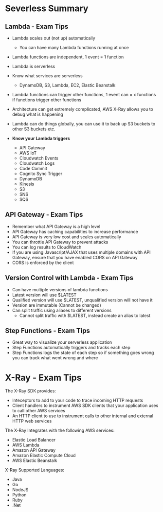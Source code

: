 # Severless Summary
## Lambda - Exam Tips
 - Lambda scales out (not up) automatically
    - You can have many Lambda functions running at once
- Lambda functions are independent, 1 event = 1 function
- Lambda is serverless
- Know what services are serverless
    - DynamoDB, S3, Lambda, EC2, Elastic Beanstalk
- Lambda functions can trigger other functions, 1 event can = x functions if functions trigger other functions

- Architecture can get extremely complicated, AWS X-Ray allows you to debug what is happening 
- Lambda can do things globally, you can use it to back up S3 buckets to other S3 buckets etc.
- **Know your Lambda triggers**
    - API Gateway
    - AWS IoT
    - Cloudwatch Events
    - Cloudwatch Logs
    - Code Commit
    - Cognito Sync Trigger
    - DynamoDB
    - Kinesis
    - S3
    - SNS
    - SQS
    
## API Gateway - Exam Tips
- Remember what API Gateway is a high level
- API Gateway has caching capabilities to increase performance
- API Gateway is very low cost and scales automatically
- You can throttle API Gateway to prevent attacks
- You can log results to CloudWatch
- If you are using Javascript/AJAX that uses multiple domains with API Gateway, ensure that you have enabled CORS on API Gateway
- CORS is enforced by the client

## Version Control with Lambda - Exam Tips
- Can have multiple versions of lambda functions
- Latest version will use $LATEST
- Qualified version will use $LATEST, unqualified version will not have it
- Version are immutable (Cannot be changed)
- Can split traffic using aliases to different versions
    - Cannot split traffic with $LATEST, instead create an alias to latest

## Step Functions - Exam Tips
- Great way to visualize your serverless application
- Step Functions automatically triggers and tracks each step
- Step Functions logs the state of each step so if something goes wrong you can track what went wrong and where

# X-Ray - Exam Tips
The X-Ray SDK provides:
  - Inteceptors to add to your code to trace incoming HTTP requests
  - Client handlers to instrument AWS SDK clients that your application uses to call other AWS services
  - An HTTP client to use to instrument calls to other internal and external HTTP web services
  
The X-Ray Integrates with  the following AWS services:
- Elastic Load Balancer
- AWS Lambda
- Amazon API Gateway
- Amazon Elastic Compute Cloud
- AWS Elastic Beanstalk

X-Ray Supported Languages:
- Java
- Go
- NodeJS
- Python
- Ruby
- .Net
